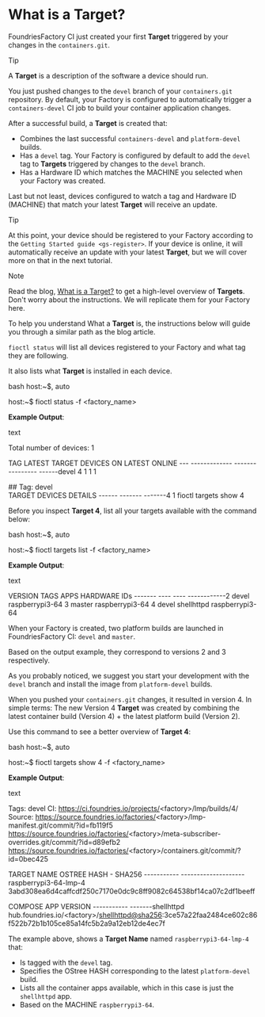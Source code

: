 # What is a Target?

FoundriesFactory CI just created your first **Target** triggered by your
changes in the `containers.git`.

Tip

A **Target** is a description of the software a device should run.

You just pushed changes to the `devel` branch of your `containers.git`
repository. By default, your Factory is configured to automatically
trigger a `containers-devel` CI job to build your container application
changes.

After a successful build, a **Target** is created that:

-   Combines the last successful `containers-devel` and `platform-devel`
    builds.
-   Has a `devel` tag. Your Factory is configured by default to add the
    `devel` tag to **Targets** triggered by changes to the `devel`
    branch.
-   Has a Hardware ID which matches the MACHINE you selected when your
    Factory was created.

Last but not least, devices configured to watch a tag and Hardware ID
(MACHINE) that match your latest **Target** will receive an update.

Tip

At this point, your device should be registered to your Factory
according to the `Getting Started guide <gs-register>`. If your device
is online, it will automatically receive an update with your latest
**Target**, but we will cover more on that in the next tutorial.

Note

Read the blog, [What is a
Target?](https://foundries.io/insights/blog/2020/05/14/whats-a-target/)
to get a high-level overview of **Targets**. Don't worry about the
instructions. We will replicate them for your Factory here.

To help you understand What a **Target** is, the instructions below will
guide you through a similar path as the blog article.

`fioctl status` will list all devices registered to your Factory and
what tag they are following.

It also lists what **Target** is installed in each device.

bash host:~$, auto

host:~$ fioctl status -f &lt;factory\_name&gt;

**Example Output**:

text

Total number of devices: 1

TAG LATEST TARGET DEVICES ON LATEST ONLINE --- ------------- -------
--------- ------devel 4 1 1 1

\#\# Tag: devel  
TARGET DEVICES DETAILS ------ ------- -------4 1 <span
class="title-ref">fioctl targets show 4</span>

Before you inspect **Target 4**, list all your targets available with
the command below:

bash host:~$, auto

host:~$ fioctl targets list -f &lt;factory\_name&gt;

**Example Output**:

text

VERSION TAGS APPS HARDWARE IDs ------- ---- ---- ------------2 devel
raspberrypi3-64 3 master raspberrypi3-64 4 devel shellhttpd
raspberrypi3-64

When your Factory is created, two platform builds are launched in
FoundriesFactory CI: `devel` and `master`.

Based on the output example, they correspond to versions 2 and 3
respectively.

As you probably noticed, we suggest you start your development with the
`devel` branch and install the image from `platform-devel` builds.

When you pushed your `containers.git` changes, it resulted in version 4.
In simple terms: The new Version 4 **Target** was created by combining
the latest container build (Version 4) + the latest platform build
(Version 2).

Use this command to see a better overview of **Target 4**:

bash host:~$, auto

host:~$ fioctl targets show 4 -f &lt;factory\_name&gt;

**Example Output**:

text

Tags: devel CI:
<https://ci.foundries.io/projects/>&lt;factory&gt;/lmp/builds/4/ Source:
<https://source.foundries.io/factories/>&lt;factory&gt;/lmp-manifest.git/commit/?id=fb119f5
<https://source.foundries.io/factories/>&lt;factory&gt;/meta-subscriber-overrides.git/commit/?id=d89efb2
<https://source.foundries.io/factories/>&lt;factory&gt;/containers.git/commit/?id=0bec425

TARGET NAME OSTREE HASH - SHA256 -----------
--------------------raspberrypi3-64-lmp-4
3abd308ea6d4caffcdf250c7170e0dc9c8ff9082c64538bf14ca07c2df1beeff

COMPOSE APP VERSION ----------- -------shellhttpd
hub.foundries.io/&lt;factory&gt;/<shellhttpd@sha256>:3ce57a22faa2484ce602c86f522b72b1b105ce85a14fc5b2a9a12eb12de4ec7f

The example above, shows a **Target Name** named `raspberrypi3-64-lmp-4`
that:

-   Is tagged with the `devel` tag.
-   Specifies the OStree HASH corresponding to the latest
    `platform-devel` build.
-   Lists all the container apps available, which in this case is just
    the `shellhttpd` app.
-   Based on the MACHINE `raspberrypi3-64`.
